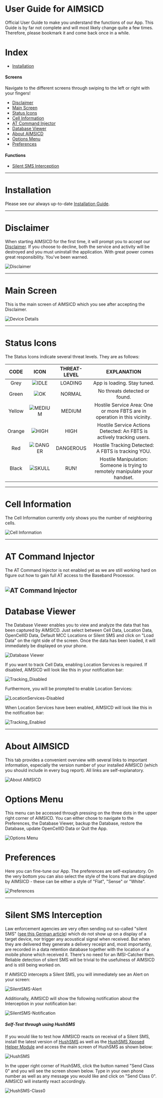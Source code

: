 # User Guide for AIMSICD

Official User Guide to make you understand the functions of our App. This Guide is by far not complete and will most likely change quite a few times. Therefore, please bookmark it and come back once in a while.

# Index

* [Installation](https://github.com/SecUpwN/Android-IMSI-Catcher-Detector/wiki/User-Guide#installation)

#### Screens

Navigate to the different screens through swiping to the left or right with your fingers!

* [Disclaimer](https://github.com/SecUpwN/Android-IMSI-Catcher-Detector/wiki/User-Guide#disclaimer)
* [Main Screen](https://github.com/SecUpwN/Android-IMSI-Catcher-Detector/wiki/User-Guide#main-screen)
* [Status Icons](https://github.com/SecUpwN/Android-IMSI-Catcher-Detector/wiki/User-Guide#status-icons)
* [Cell Information](https://github.com/SecUpwN/Android-IMSI-Catcher-Detector/wiki/User-Guide#cell-information)
* [AT Command Injector](https://github.com/SecUpwN/Android-IMSI-Catcher-Detector/wiki/User-Guide#at-command-injector)
* [Database Viewer](https://github.com/SecUpwN/Android-IMSI-Catcher-Detector/wiki/User-Guide#database-viewer)
* [About AIMSICD](https://github.com/SecUpwN/Android-IMSI-Catcher-Detector/wiki/User-Guide#about-aimsicd)
* [Options Menu](https://github.com/SecUpwN/Android-IMSI-Catcher-Detector/wiki/User-Guide#options-menu)
* [Preferences](https://github.com/SecUpwN/Android-IMSI-Catcher-Detector/wiki/User-Guide#preferences)

#### Functions

* [Silent SMS Interception](https://github.com/SecUpwN/Android-IMSI-Catcher-Detector/wiki/User-Guide#silent-sms-interception)

---

# Installation

Please see our always up-to-date [Installation Guide](https://github.com/SecUpwN/Android-IMSI-Catcher-Detector/wiki/How-to-install-the-AIMSICD).

---

# Disclaimer

When starting AIMSICD for the first time, it will prompt you to accept our [Disclaimer](https://github.com/SecUpwN/Android-IMSI-Catcher-Detector/blob/master/DISCLAIMER). If you choose to decline, both the service and activity will be destroyed and you must uninstall the application. With great power comes great responsibility. You've been warned.

![Disclaimer](https://raw.githubusercontent.com/SecUpwN/Android-IMSI-Catcher-Detector/master/SCREENSHOTS/Disclaimer.png)

---

# Main Screen

This is the main screen of AIMSICD which you see after accepting the Disclaimer.

![Device Details](https://raw.githubusercontent.com/SecUpwN/Android-IMSI-Catcher-Detector/master/SCREENSHOTS/Device_Details.png)

---

# Status Icons

The Status Icons indicate several threat levels. They are as follows:

|  CODE  | ICON | THREAT-LEVEL |           EXPLANATION          |
|:------:|:----:|:------------:|:------------------------------:|
| Grey   | ![IDLE](https://raw.githubusercontent.com/SecUpwN/Android-IMSI-Catcher-Detector/master/app/src/main/res/drawable-hdpi/sense_idle.png)     | LOADING      | App is loading. Stay tuned.    |
| Green  | ![OK](https://raw.githubusercontent.com/SecUpwN/Android-IMSI-Catcher-Detector/master/app/src/main/res/drawable-hdpi/sense_ok.png)     | NORMAL       | No threats detected or found.   |
| Yellow | ![MEDIUM](https://raw.githubusercontent.com/SecUpwN/Android-IMSI-Catcher-Detector/master/app/src/main/res/drawable-hdpi/sense_medium.png)     | MEDIUM       | Hostile Service Area: One or more FBTS are in operation in this vicinity.                               |
| Orange | ![HIGH](https://raw.githubusercontent.com/SecUpwN/Android-IMSI-Catcher-Detector/master/app/src/main/res/drawable-hdpi/sense_high.png)     | HIGH         | Hostile Service Actions Detected: An FBTS is actively tracking users.                               |
| Red    | ![DANGER](https://raw.githubusercontent.com/SecUpwN/Android-IMSI-Catcher-Detector/master/app/src/main/res/drawable-hdpi/sense_danger.png)     | DANGEROUS    | Hostile Tracking Detected: A FBTS is tracking YOU.                               |
| Black  | ![SKULL](https://raw.githubusercontent.com/SecUpwN/Android-IMSI-Catcher-Detector/master/app/src/main/res/drawable-hdpi/sense_skull.png)     | RUN!         | Hostile Manipulation: Someone is trying to remotely manipulate your handset. |

---

# Cell Information

The Cell Information currently only shows you the number of neighboring cells.

![Cell Information](https://raw.githubusercontent.com/SecUpwN/Android-IMSI-Catcher-Detector/master/SCREENSHOTS/Cell_Information.png)

---

# AT Command Injector

The AT Command Injector is not enabled yet as we are still working hard on figure out how to gain full AT access to the Baseband Processor. 

![AT Command Injector](https://raw.githubusercontent.com/SecUpwN/Android-IMSI-Catcher-Detector/master/SCREENSHOTS/AT-Command-Injector.png)
---

# Database Viewer

The Database Viewer enables you to view and analyze the data that has been captured by AIMSICD. Just select between Cell Data, Location Data, OpenCellID Data, Default MCC Locations or Silent SMS and click on "Load Data" on the right side of the screen. Once the data has been loaded, it will immediately be displayed on your phone.

![Database Viewer](https://raw.githubusercontent.com/SecUpwN/Android-IMSI-Catcher-Detector/master/SCREENSHOTS/Database_Viewer.png)

If you want to track Cell Data, enabling Location Services is required. If disabled, AIMSICD will look like this in your notification bar:

![Tracking_Disabled](https://raw.githubusercontent.com/SecUpwN/Android-IMSI-Catcher-Detector/master/SCREENSHOTS/Tracking_Disabled.png)

Furthermore, you will be prompted to enable Location Services:

![LocationServices-Disabled](https://raw.githubusercontent.com/SecUpwN/Android-IMSI-Catcher-Detector/master/SCREENSHOTS/LocationServices-Disabled.png)

When Location Services have been enabled, AIMSICD will look like this in the notification bar:

![Tracking_Enabled](https://raw.githubusercontent.com/SecUpwN/Android-IMSI-Catcher-Detector/master/SCREENSHOTS/Tracking_Enabled.png)

---

# About AIMSICD

This tab provides a convenient overview with several links to important information, especially the version number of your installed AIMSICD (which you should include in every bug report). All links are self-explanatory.

![About AIMSICD](https://raw.githubusercontent.com/SecUpwN/Android-IMSI-Catcher-Detector/master/SCREENSHOTS/About_AIMSICD.png)

# Options Menu

This menu can be accessed through pressing on the three dots in the upper right corner of AIMSICD. You can either chose to navigate to the Preferences, the Database Viewer, backup the Database, restore the Database, update OpenCellID Data or Quit the App.

![Options Menu](https://raw.githubusercontent.com/SecUpwN/Android-IMSI-Catcher-Detector/master/SCREENSHOTS/Options_Menu.png)

# Preferences

Here you can fine-tune our App. The preferences are self-explanatory. On the very bottom you can also select the style of the Icons that are displayed by AIMSICD - these can be either a style of "Flat", "Sense" or "White".

![Preferences](https://raw.githubusercontent.com/SecUpwN/Android-IMSI-Catcher-Detector/master/SCREENSHOTS/Preferences.png)

---

# Silent SMS Interception

Law enforcement agencies are very often sending out so-called "silent SMS" ([see this German article](http://www.heise.de/newsticker/meldung/Zoll-BKA-und-Verfassungsschutz-verschickten-2010-ueber-440-000-stille-SMS-1394593.html)) which do not show up on a display of a target device, nor trigger any acoustical signal when received. But when they are delivered they generate a delivery receipt and, most importantly, are recorded in a data retention database together with the location of a mobile phone which received it. There's no need for an IMSI-Catcher then. Reliable detection of silent SMS will be trivial to the usefulness of AIMSICD and is still being worked on.

If AIMSICD intercepts a Silent SMS, you will immediately see an Alert on your screen:

![SilentSMS-Alert](https://raw.githubusercontent.com/SecUpwN/Android-IMSI-Catcher-Detector/master/SCREENSHOTS/SilentSMS-Alert.png)

Additionally, AIMSICD will show the following notification about the Interception in your notification bar:

![SilentSMS-Notification](https://raw.githubusercontent.com/SecUpwN/Android-IMSI-Catcher-Detector/master/SCREENSHOTS/SilentSMS-Notification.png)

##### Self-Test through using HushSMS

If you would like to test how AIMSICD reacts on receival of a Silent SMS, install the latest version of [HushSMS](http://forum.xda-developers.com/showthread.php?t=1490484) as well as the [HushSMS Xposed Helper Module](https://silentservices.de/HushSMSExposedHelper.apk) and access the main screen of HushSMS as shown below:

![HushSMS](https://raw.githubusercontent.com/SecUpwN/Android-IMSI-Catcher-Detector/master/SCREENSHOTS/HushSMS.png)

In the upper right corner of HushSMS, click the button named "Send Class 0" and you will see the screen shown below. Type in your own phone number as well as any message you would like and click on "Send Class 0". AIMSICD will instantly react accordingly.

![HushSMS-Class0](https://raw.githubusercontent.com/SecUpwN/Android-IMSI-Catcher-Detector/master/SCREENSHOTS/HushSMS-Class0.png)